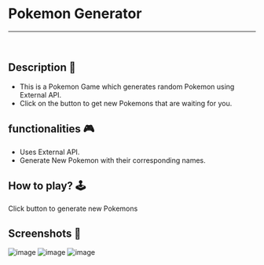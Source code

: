 # **Pokemon Generator** 

---

<br>

## **Description 📃**
- This is a Pokemon Game which generates random Pokemon using External API.
- Click on the button to get new Pokemons that are waiting for you.

## **functionalities 🎮**
- Uses External API.
- Generate New Pokemon with their corresponding names.


## **How to play? 🕹️**
Click button to generate new Pokemons



## **Screenshots 📸**
![image](https://github.com/killerraj369/GameZone/assets/87773889/f72397bb-cdf8-4367-a29c-d8129c706e75)
![image](https://github.com/killerraj369/GameZone/assets/87773889/8e4b2fff-0e8e-49a4-9c42-b3a0010d218c)
![image](https://github.com/killerraj369/GameZone/assets/87773889/59681fba-f184-43c8-9c24-6bb873731ec6)


<br>

<br>

